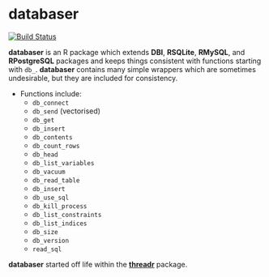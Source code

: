# **databaser**

[![Build Status](https://travis-ci.org/skgrange/databaser.svg?branch=master)](https://travis-ci.org/skgrange/databaser)

**databaser** is an R package which extends **DBI**, **RSQLite**, **RMySQL**, and **RPostgreSQL** packages and keeps things consistent with functions starting with `db_`. **databaser** contains many simple wrappers which are sometimes undesirable, but they are included for consistency. 

  - Functions include: 
    - `db_connect`
    - `db_send` (vectorised)
    - `db_get`
    - `db_insert`
    - `db_contents`
    - `db_count_rows`
    - `db_head`
    - `db_list_variables`
    - `db_vacuum`
    - `db_read_table`
    - `db_insert`
    - `db_use_sql`
    - `db_kill_process`
    - `db_list_constraints`
    - `db_list_indices` 
    - `db_size`
    - `db_version`
    - `read_sql`

**databaser** started off life within the [**threadr**](https://github.com/skgrange/threadr) package. 
